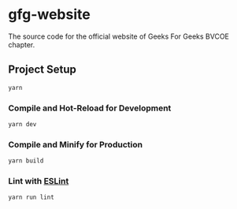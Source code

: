 # gfg-website

The source code for the official website of Geeks For Geeks BVCOE chapter.

## Project Setup

```sh
yarn
```

### Compile and Hot-Reload for Development

```sh
yarn dev
```

### Compile and Minify for Production

```sh
yarn build
```

### Lint with [ESLint](https://eslint.org/)

```sh
yarn run lint
```
